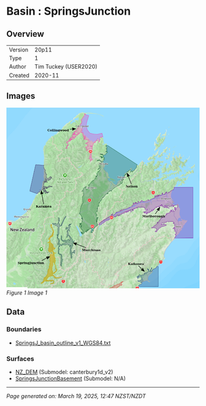 # Basin : SpringsJunction

## Overview
|         |                     |
|---------|---------------------|
| Version | 20p11           |
| Type    | 1        |
| Author  | Tim Tuckey (USER2020)            |
| Created | 2020-11           |


## Images
![](../images/basins/SI_north.png)
*Figure 1 Image 1*

## Data
### Boundaries
- [SpringsJ_basin_outline_v1_WGS84.txt](../../velocity_modelling/Data/USER20_BASINS/SpringsJ_basin_outline_v1_WGS84.txt)

### Surfaces
- [NZ_DEM](../../velocity_modelling/Data/DEM/NZ_DEM_HD.in) (Submodel: canterbury1d_v2)
- [SpringsJunctionBasement](../../velocity_modelling/Data/USER20_BASINS/SpringsJunctionBasin_WGS84_500m_v12v11v2020.in) (Submodel: N/A)

---
*Page generated on: March 19, 2025, 12:47 NZST/NZDT*
